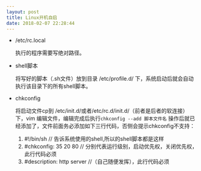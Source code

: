 ```yaml
---
layout: post
title: Linux开机自启
date: 2018-02-07 22:28:44
---
```

* /etc/rc.local
  
  执行的程序需要写绝对路径。
  
* shell脚本

  将写好的脚本（.sh文件）放到目录 /etc/profile.d/ 下，系统启动后就会自动执行该目录下的所有shell脚本。

* chkconfig
  
  将启动文件cp到 /etc/init.d/或者/etc/rc.d/init.d/（前者是后者的软连接）下，vim 编辑文件，编辑完成后执行`chkconfig --add 脚本文件名` 操作后就已经添加了，文件前面务必添加如下三行代码，否侧会提示chkconfig不支持：
  
  1. #!/bin/sh	// 告诉系统使用的shell,所以的shell脚本都是这样
  2. #chkconfig: 35 20 80	// 分别代表运行级别，启动优先权，关闭优先权，此行代码必须
  3. #description: http server	//（自己随便发挥），此行代码必须

